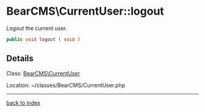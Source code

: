 # BearCMS\CurrentUser::logout

Logout the current user.

```php
public void logout ( void )
```

## Details

Class: [BearCMS\CurrentUser](bearcms.currentuser.class.md)

Location: ~/classes/BearCMS/CurrentUser.php

---

[back to index](index.md)

